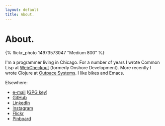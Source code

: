 ```yaml
---
layout: default
title: About.
---
```


# About.

{% flickr_photo 14973573047 "Medium 800" %}

I'm a programmer living in Chicago. For a number of years I wrote Common Lisp at [WebCheckout](http://webcheckout.net) (formerly Onshore Development). More recently I wrote Clojure at [Outpace Systems](http://www.outpace.com). I like bikes and Emacs.

Elsewhere:

- [e-mail](mailto:eli@naeher.name) ([GPG key](http://pgp.mit.edu/pks/lookup?op=get&search=0x26FA66C3DAF6ADC4))
- [GitHub](http://github.com/enaeher)
- [LinkedIn](http://www.linkedin.com/pub/eli-naeher/37/58a/3a0/en)
- [Instagram](http://instagram.com/enaeher)
- [Flickr](https://www.flickr.com/photos/56883654@N04/)
- [Pinboard](https://pinboard.in/u:enn)